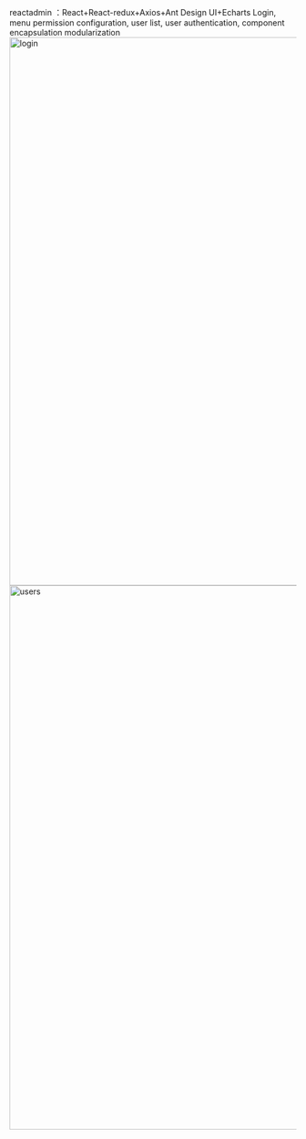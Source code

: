 reactadmin ：React+React-redux+Axios+Ant Design UI+Echarts
Login, menu permission configuration, user list, user authentication, component encapsulation modularization
<img width="961" alt="login" src="https://github.com/user-attachments/assets/b4a9ebd8-db89-46bc-9557-d1518da4db95" />
<img width="954" alt="users" src="https://github.com/user-attachments/assets/2a910c95-736b-4bb5-ad2d-fe067b4d567d" />
